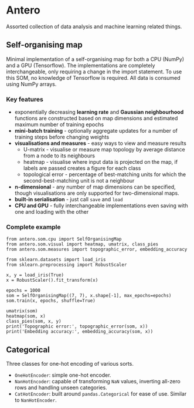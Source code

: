 # Antero

Assorted collection of data analysis and machine learning related things.

## Self-organising map
Minimal implementation of a self-organising map for both a CPU (NumPy) and a GPU (Tensorflow).
The implementations are completely interchangeable, only requiring a change in the import statement.
To use this SOM, no knowledge of Tensorflow is required. All data is consumed using NumPy arrays.

### Key features
* exponentially decreasing **learning rate** and **Gaussian neighbourhood** functions are constructed
    based on map dimensions and estimated maximum number of training epochs
* **mini-batch training** - optionally aggregate updates for a number of training steps before changing weights
* **visualisations and measures** - easy ways to view and measure results
    * U-matrix - visualise or measure map topology by average distance from a node to its neighbours
    * heatmap - visualise where input data is projected on the map, if labels are passed creates a figure for each class
    * topological error - percentage of best-matching units for which the second-best-matching unit is not a neighbour
* **n-dimensional** - any number of map dimensions can be specified,
though visualisations are only supported for two-dimensional maps.
* **built-in serialisation** - just call `save` and `load`
* **CPU and GPU** - fully interchangeable implementations even saving with one and loading with the other

### Complete example
```
from antero.som.cpu import SelfOrganisingMap
from antero.som.visual import heatmap, umatrix, class_pies
from antero.som.measures import topographic_error, embedding_accuracy

from sklearn.datasets import load_iris
from sklearn.preprocessing import RobustScaler

x, y = load_iris(True)
x = RobustScaler().fit_transform(x)

epochs = 1000
som = SelfOrganisingMap((7, 7), x.shape[-1], max_epochs=epochs)
som.train(x, epochs, shuffle=True)

umatrix(som)
heatmap(som, x)
class_pies(som, x, y)
print('Topographic error:', topographic_error(som, x))
print('Embedding accuracy:', embedding_accuracy(som, x))
```

## Categorical

Three classes for one-hot encoding of various sorts.

* `OneHotEncoder`: simple one-hot encoder.
* `NanHotEncoder`: capable of transforming `NaN` values, inverting all-zero rows and handling unseen categories.
* `CatHotEncoder`: built around `pandas.Categorical` for ease of use. Similar to `NanHotEncoder`.
